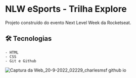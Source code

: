 # NLW eSports - Trilha Explore

Projeto construído do evento Next Level Week da Rocketseat.

## 🛠️ Tecnologias

    - HTML
    - CSS
    - Git e Github




![Captura da Web_20-9-2022_02229_charlesmsf github io](https://user-images.githubusercontent.com/102332976/191160356-72d116e8-215a-45b9-846e-6b86bc2210d5.jpeg)
